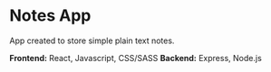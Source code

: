 # Notes App

App created to store simple plain text notes.

**Frontend:** React, Javascript, CSS/SASS
**Backend:** Express, Node.js
